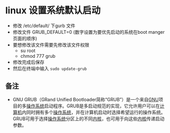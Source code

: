 # linux 设置系统默认启动

- 修改 /etc/default/ 下gurb 文件
- 修改文件 GRUB_DEFAULT=0 (数字设置为要优先启动的系统在boot manger页面的顺序)
- 要想修改该文件需要先修改该文件权限
  - su root
  - chmod 777 grub
- 修改完成后保存
- 然后在终端中输入 `sudo update-grub`

## 备注

- GNU GRUB（GRand Unified Bootloader简称“GRUB”）是一个来自[GNU](https://baike.baidu.com/item/GNU)项目的多[操作系统](https://baike.baidu.com/item/%E6%93%8D%E4%BD%9C%E7%B3%BB%E7%BB%9F/192)启动程序。GRUB是多启动规范的实现，它允许用户可以在[计算机](https://baike.baidu.com/item/%E8%AE%A1%E7%AE%97%E6%9C%BA/140338)内同时拥有多个[操作系统](https://baike.baidu.com/item/%E6%93%8D%E4%BD%9C%E7%B3%BB%E7%BB%9F/192)，并在计算机启动时选择希望运行的操作系统。GRUB可用于选择[操作系统](https://baike.baidu.com/item/%E6%93%8D%E4%BD%9C%E7%B3%BB%E7%BB%9F/192)分区上的不同[内核](https://baike.baidu.com/item/%E5%86%85%E6%A0%B8/108410)，也可用于向这些[内核](https://baike.baidu.com/item/%E5%86%85%E6%A0%B8/108410)传递启动参数。